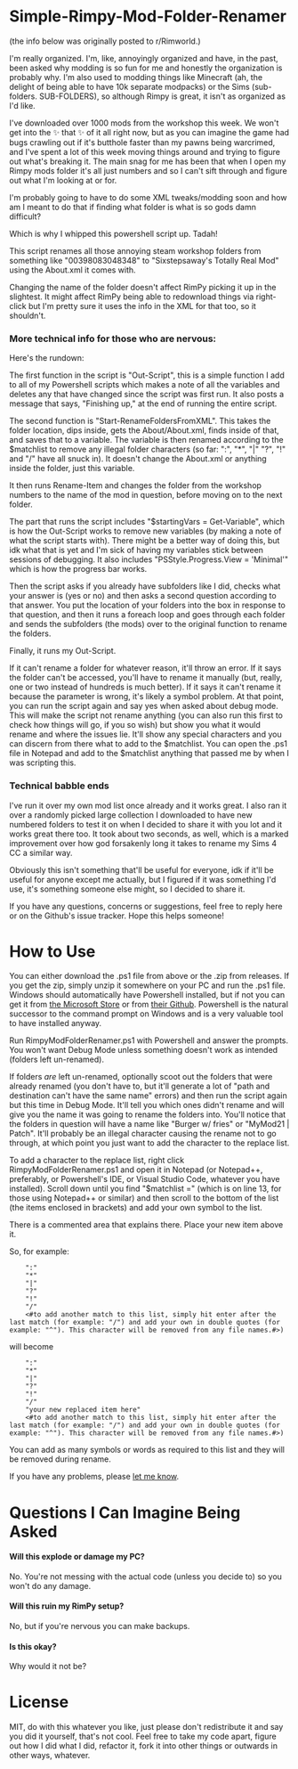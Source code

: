 # Simple-Rimpy-Mod-Folder-Renamer

(the info below was originally posted to r/Rimworld.)

I'm really organized. I'm, like, annoyingly organized and have, in the past, been asked why modding is so fun for me and honestly the organization is probably why. I'm also used to modding things like Minecraft (ah, the delight of being able to have 10k separate modpacks) or the Sims (sub-folders. SUB-FOLDERS), so although Rimpy is great, it isn't as organized as I'd like.

I've downloaded over 1000 mods from the workshop this week. We won't get into the ✨ that ✨ of it all right now, but as you can imagine the game had bugs crawling out if it's butthole faster than my pawns being warcrimed, and I've spent a lot of this week moving things around and trying to figure out what's breaking it. The main snag for me has been that when I open my Rimpy mods folder it's all just numbers and so I can't sift through and figure out what I'm looking at or for.

I'm probably going to have to do some XML tweaks/modding soon and how am I meant to do that if finding what folder is what is so gods damn difficult?

Which is why I whipped this powershell script up. Tadah!

This script renames all those annoying steam workshop folders from something like "00398083048348" to "Sixstepsaway's Totally Real Mod" using the About.xml it comes with.

Changing the name of the folder doesn't affect RimPy picking it up in the slightest. It might affect RimPy being able to redownload things via right-click but I'm pretty sure it uses the info in the XML for that too, so it shouldn't.

### More technical info for those who are nervous:

Here's the rundown:

The first function in the script is "Out-Script", this is a simple function I add to all of my Powershell scripts which makes a note of all the variables and deletes any that have changed since the script was first run. It also posts a message that says, "Finishing up," at the end of running the entire script.

The second function is "Start-RenameFoldersFromXML". This takes the folder location, dips inside, gets the About/About.xml, finds <name> inside of that, and saves that to a variable. The variable is then renamed according to the $matchlist to remove any illegal folder characters (so far: ":", "*", "|" "?", "!" and "/" have all snuck in). It doesn't change the About.xml or anything inside the folder, just this variable.

It then runs Rename-Item and changes the folder from the workshop numbers to the name of the mod in question, before moving on to the next folder.

The part that runs the script includes "$startingVars = Get-Variable", which is how the Out-Script works to remove new variables (by making a note of what the script starts with). There might be a better way of doing this, but idk what that is yet and I'm sick of having my variables stick between sessions of debugging. It also includes "PSStyle.Progress.View = 'Minimal'" which is how the progress bar works.

Then the script asks if you already have subfolders like I did, checks what your answer is (yes or no) and then asks a second question according to that answer. You put the location of your folders into the box in response to that question, and then it runs a foreach loop and goes through each folder and sends the subfolders (the mods) over to the original function to rename the folders.

Finally, it runs my Out-Script.

If it can't rename a folder for whatever reason, it'll throw an error. If it says the folder can't be accessed, you'll have to rename it manually (but, really, one or two instead of hundreds is much better). If it says it can't rename it because the parameter is wrong, it's likely a symbol problem. At that point, you can run the script again and say yes when asked about debug mode. This will make the script not rename anything (you can also run this first to check how things will go, if you so wish) but show you what it would rename and where the issues lie. It'll show any special characters and you can discern from there what to add to the $matchlist. You can open the .ps1 file in Notepad and add to the $matchlist anything that passed me by when I was scripting this.


### Technical babble ends

I've run it over my own mod list once already and it works great. I also ran it over a randomly picked large collection I downloaded to have new numbered folders to test it on when I decided to share it with you lot and it works great there too. It took about two seconds, as well, which is a marked improvement over how god forsakenly long it takes to rename my Sims 4 CC a similar way.

Obviously this isn't something that'll be useful for everyone, idk if it'll be useful for anyone except me actually, but I figured if it was something I'd use, it's something someone else might, so I decided to share it.

If you have any questions, concerns or suggestions, feel free to reply here or on the Github's issue tracker. Hope this helps someone!
  
# How to Use
You can either download the .ps1 file from above or the .zip from releases. If you get the zip, simply unzip it somewhere on your PC and run the .ps1 file. Windows should automatically have Powershell installed, but if not you can get it from [the Microsoft Store](https://apps.microsoft.com/store/detail/powershell/9MZ1SNWT0N5D?hl=en-us&gl=us) or from [their Github](https://github.com/PowerShell/PowerShell). Powershell is the natural successor to the command prompt on Windows and is a very valuable tool to have installed anyway. 

Run RimpyModFolderRenamer.ps1 with Powershell and answer the prompts. You won't want Debug Mode unless something doesn't work as intended (folders left un-renamed). 

If folders _are_ left un-renamed, optionally scoot out the folders that were already renamed (you don't have to, but it'll generate a lot of "path and destination can't have the same name" errors) and then run the script again but this time in Debug Mode. It'll tell you which ones didn't rename and will give you the name it was going to rename the folders into. You'll notice that the folders in question will have a name like "Burger w/ fries" or "MyMod21 | Patch". It'll probably be an illegal character causing the rename not to go through, at which point you just want to add the character to the replace list. 

To add a character to the replace list, right click RimpyModFolderRenamer.ps1 and open it in Notepad (or Notepad++, preferably, or Powershell's IDE, or Visual Studio Code, whatever you have installed). Scroll down until you find "$matchlist =" (which is on line 13, for those using Notepad++ or similar) and then scroll to the bottom of the list (the items enclosed in brackets) and add your own symbol to the list.

There is a commented area that explains there. Place your new item above it. 

So, for example: 

```$matchlist = @("."
    ":"
    "*"
    "|"
    "?"
    "!"
    "/"
    <#to add another match to this list, simply hit enter after the last match (for example: "/") and add your own in double quotes (for example: "^"). This character will be removed from any file names.#>)
```

will become

```$matchlist = @("."
    ":"
    "*"
    "|"
    "?"
    "!"
    "/"
    "your new replaced item here"
    <#to add another match to this list, simply hit enter after the last match (for example: "/") and add your own in double quotes (for example: "^"). This character will be removed from any file names.#>)
```

You can add as many symbols or words as required to this list and they will be removed during rename.

If you have any problems, please [let me know](https://github.com/sixstepsaway/Simple-Rimpy-Mod-Folder-Renamer/issues). 
  
# Questions I Can Imagine Being Asked 

#### Will this explode or damage my PC?
No. You're not messing with the actual code (unless you decide to) so you won't do any damage.

#### Will this ruin my RimPy setup? 
No, but if you're nervous you can make backups. 

#### Is this okay?
Why would it not be?
  
# License

MIT, do with this whatever you like, just please don't redistribute it and say you did it yourself, that's not cool. Feel free to take my code apart, figure out how I did what I did, refactor it, fork it into other things or outwards in other ways, whatever. 
